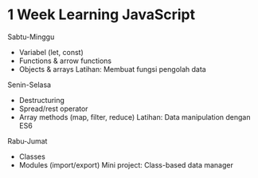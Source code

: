 # 1 Week Learning JavaScript

Sabtu-Minggu
- Variabel (let, const)
- Functions & arrow functions
- Objects & arrays
Latihan: Membuat fungsi pengolah data

Senin-Selasa
- Destructuring
- Spread/rest operator
- Array methods (map, filter, reduce)
Latihan: Data manipulation dengan ES6

Rabu-Jumat
- Classes
- Modules (import/export)
Mini project: Class-based data manager